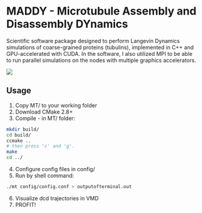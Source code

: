 # MADDY - Microtubule Assembly and Disassembly DYnamics

Scientific software package designed to perform Langevin Dynamics simulations of coarse-grained proteins (tubulins), implemented in C++ and GPU-accelerated with CUDA. In the software, I also utilized MPI to be able to run parallel simulations on the nodes with multiple graphics accelerators.

![](ring.gif)

## Usage

1. Copy MT/ to your working folder
2. Download CMake 2.8+
3. Compile - in MT/ folder: 

```bash
mkdir build/
cd build/
ccmake ..
# then press 'c' and 'g'.
make
cd ../
```
4. Configure config files in config/
5. Run by shell command:
 
```bash
./mt config/config.conf > outputofterminal.out
```

6. Visualize dcd trajectories in VMD
7. PROFIT!
